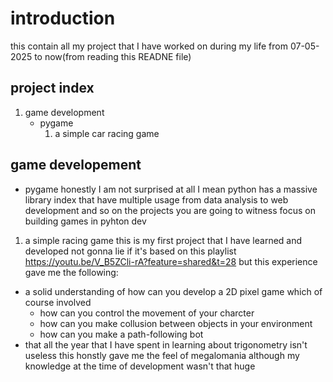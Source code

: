 # introduction
this contain all my project that I have worked on during my life from 07-05-2025 to now(from reading this READNE file)
## project index
1. game development
    - pygame
        1. a simple car racing game
## game developement
- pygame 
honestly I am not surprised at all I mean python has a massive library index that have multiple usage from data analysis to web development and so on
the projects you are going to witness focus on building games in pyhton dev
1. a simple racing game
this is my first project that I have learned and developed not gonna lie if it's based on this playlist 
https://youtu.be/V_B5ZCli-rA?feature=shared&t=28
but this experience gave me the following:
- a solid understanding of how can you develop a 2D pixel game which of course involved 
    - how can you control the movement of your charcter 
    - how can you make collusion between objects in your environment
    - how can you make a path-following bot
- that all the year that I have spent in learning about trigonometry isn't useless this honstly gave me the feel of megalomania although my knowledge at the time of development wasn't that huge  
